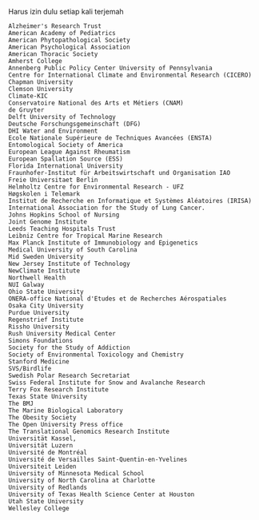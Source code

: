 

Harus izin dulu setiap kali terjemah

    Alzheimer's Research Trust
    American Academy of Pediatrics
    American Phytopathological Society
    American Psychological Association
    American Thoracic Society
    Amherst College
    Annenberg Public Policy Center University of Pennsylvania
    Centre for International Climate and Environmental Research (CICERO)
    Chapman University
    Clemson University
    Climate-KIC
    Conservatoire National des Arts et Métiers (CNAM)
    de Gruyter
    Delft University of Technology
    Deutsche Forschungsgemeinschaft (DFG)
    DHI Water and Environment
    Ecole Nationale Supérieure de Techniques Avancées (ENSTA)
    Entomological Society of America
    European League Against Rheumatism
    European Spallation Source (ESS)
    Florida International University
    Fraunhofer-Institut für Arbeitswirtschaft und Organisation IAO
    Freie Universitaet Berlin
    Helmholtz Centre for Environmental Research - UFZ
    Høgskolen i Telemark
    Institut de Recherche en Informatique et Systèmes Aléatoires (IRISA)
    International Association for the Study of Lung Cancer.
    Johns Hopkins School of Nursing
    Joint Genome Institute
    Leeds Teaching Hospitals Trust
    Leibniz Centre for Tropical Marine Research
    Max Planck Institute of Immunobiology and Epigenetics
    Medical University of South Carolina
    Mid Sweden University
    New Jersey Institute of Technology
    NewClimate Institute
    Northwell Health
    NUI Galway
    Ohio State University
    ONERA-office National d'Etudes et de Recherches Aérospatiales
    Osaka City University
    Purdue University
    Regenstrief Institute
    Rissho University
    Rush University Medical Center
    Simons Foundations
    Society for the Study of Addiction
    Society of Environmental Toxicology and Chemistry
    Stanford Medicine
    SVS/Birdlife
    Swedish Polar Research Secretariat
    Swiss Federal Institute for Snow and Avalanche Research
    Terry Fox Research Institute
    Texas State University
    The BMJ
    The Marine Biological Laboratory
    The Obesity Society
    The Open University Press office
    The Translational Genomics Research Institute
    Universität Kassel,
    Universität Luzern
    Université de Montréal
    Université de Versailles Saint-Quentin-en-Yvelines
    Universiteit Leiden
    University of Minnesota Medical School
    University of North Carolina at Charlotte
    University of Redlands
    University of Texas Health Science Center at Houston
    Utah State University
    Wellesley College

